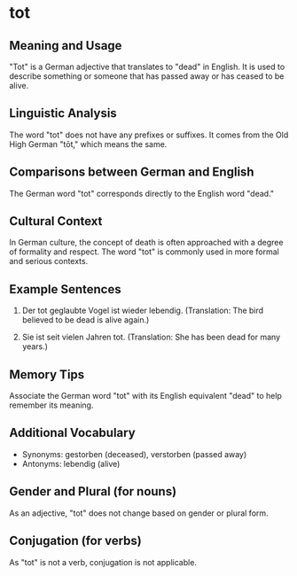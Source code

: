 # tot
## Meaning and Usage
"Tot" is a German adjective that translates to "dead" in English. It is used to describe something or someone that has passed away or has ceased to be alive.

## Linguistic Analysis
The word "tot" does not have any prefixes or suffixes. It comes from the Old High German "tōt," which means the same. 

## Comparisons between German and English
The German word "tot" corresponds directly to the English word "dead."

## Cultural Context
In German culture, the concept of death is often approached with a degree of formality and respect. The word "tot" is commonly used in more formal and serious contexts.

## Example Sentences
1. Der tot geglaubte Vogel ist wieder lebendig.
(Translation: The bird believed to be dead is alive again.)

2. Sie ist seit vielen Jahren tot.
(Translation: She has been dead for many years.)

## Memory Tips
Associate the German word "tot" with its English equivalent "dead" to help remember its meaning.

## Additional Vocabulary
- Synonyms: gestorben (deceased), verstorben (passed away)
- Antonyms: lebendig (alive)
  
## Gender and Plural (for nouns)
As an adjective, "tot" does not change based on gender or plural form.

## Conjugation (for verbs)
As "tot" is not a verb, conjugation is not applicable.